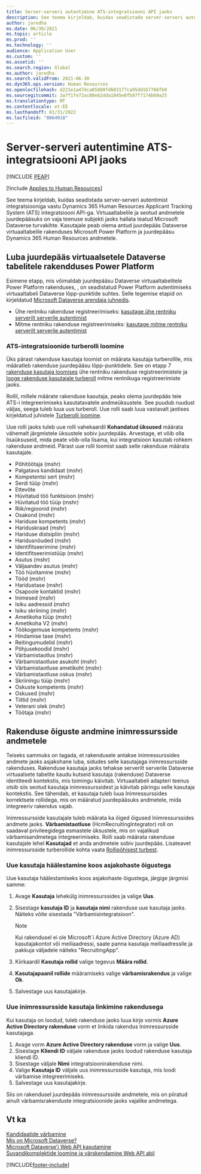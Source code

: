 ```yaml
---
title: Server-serveri autentimine ATS-integratsiooni API jaoks
description: See teema kirjeldab, kuidas seadistada server-serveri autentimist integratsioonide jaoks Dynamics 365 Human Resources Applicant Tracking System (ATS) integratsiooni API-ga.
author: jaredha
ms.date: 06/30/2021
ms.topic: article
ms.prod: ''
ms.technology: ''
audience: Application User
ms.custom: ''
ms.assetid: ''
ms.search.region: Global
ms.author: jaredha
ms.search.validFrom: 2021-06-30
ms.dyn365.ops.version: Human Resources
ms.openlocfilehash: d221e1a47dca85880fd683177ca95dd1b7766fb9
ms.sourcegitcommit: 3a7f1fe72ac08e62dda1045e0fb97f7174b69a25
ms.translationtype: MT
ms.contentlocale: et-EE
ms.lasthandoff: 01/31/2022
ms.locfileid: "8064918"
---
```

# <a name="server-to-server-authentication-for-the-ats-integration-api"></a>Server-serveri autentimine ATS-integratsiooni API jaoks


[!INCLUDE [PEAP](../includes/peap-1.md)]

[!include [Applies to Human Resources](../includes/applies-to-hr.md)]

See teema kirjeldab, kuidas seadistada server-serveri autentimist integratsiooniga vastu Dynamics 365 Human Resources Applicant Tracking System (ATS) integratsiooni API-ga. Virtuaaltabelile ja seotud andmetele juurdepääsuks on vaja teenuse subjekti jaoks hallata teatud Microsoft Dataverse turvakihte. Kasutajale peab olema antud juurdepääs Dataverse virtuaaltabelile rakenduses Microsoft Power Platform ja juurdepääsu Dynamics 365 Human Resources andmetele.

## <a name="enable-access-to-dataverse-virtual-tables-in-power-platform"></a>Luba juurdepääs virtuaalsetele Dataverse tabelitele rakendduses Power Platform

Esimene etapp, mis võimaldab juurdepääsu Dataverse virtuaaltabelitele Power Platform rakenduses, , on seadistatud Power Platform autentimiseks virtuaaltabeli Dataverse lõpp-punktide suhtes. Selle tegemise etapid on kirjeldatud [Microsoft Dataverse arendaja juhnedis](/powerapps/developer/data-platform).

  - Ühe rentniku rakenduse registreerimiseks: [kasutage ühe rentniku serverilt serverile autentimist](/powerapps/developer/data-platform/use-single-tenant-server-server-authentication)
  - Mitme rentniku rakenduse registreerimiseks: [kasutage mitme rentniku serverilt serverile autentimist](/powerapps/developer/data-platform/use-multi-tenant-server-server-authentication)

### <a name="creating-a-security-role-for-ats-integrations"></a>ATS-integratsioonide turberolli loomine

Üks pärast rakenduse kasutaja loomist on määrata kasutaja turberollile, mis määratleb rakenduse juurdepääsu lõpp-punktidele. See on etapp 7 [rakenduse kasutaja loomises](/powerapps/developer/data-platform/use-single-tenant-server-server-authentication#application-user-creation) ühe rentniku rakenduse registreerimistele ja [looge rakenduse kasutajale turberoll](/powerapps/developer/data-platform/use-multi-tenant-server-server-authentication#create-a-security-role-for-the-application-user) mitme rentnikuga registreerimiste jaoks. 

Rollil, millele määrate rakenduse kasutaja, peaks olema juurdepääs teie ATS-i integreerimiseks kasutatavatele andmeüksustele. See puudub ruudust väljas, seega tuleb luua uus turberoll. Uue rolli saab luua vastavalt jaotises kirjeldatud juhistele [Turberolli loomine](/power-platform/admin/create-edit-security-role#create-a-security-role).

Uue rolli jaoks tuleb uue rolli vahekaardil **Kohandatud üksused** määrata vähemalt järgmistele üksustele sobiv juurdepääs. Arvestage, et võib olla lisaüksuseid, mida peate võib-olla lisama, kui integratsioon kasutab rohkem rakenduse andmeid. Pärast uue rolli loomist saab selle rakenduse määrata kasutajale.

  - Põhitöötaja (mshr)
  - Palgatava kandidaat (mshr)
  - Kompetentsi sert (mshr)
  - Serdi tüüp (mshr)
  - Ettevõte
  - Hüvitatud töö funktsioon (mshr)
  - Hüvitatud töö tüüp (mshr)
  - Riik/regioonid (mshr)
  - Osakond (mshr)
  - Hariduse kompetents (mshr)
  - Hariduskraad (mshr)
  - Hariduse distsipliin (mshr)
  - Haridusnõuded (mshr)
  - Identifitseerimine (mshr)
  - Identifitseerimistüüp (mshr)
  - Asutus (mshr)
  - Väljaandev asutus (mshr)
  - Töö hüvitamine (mshr)
  - Tööd (mshr)
  - Haridustase (mshr)
  - Osapoole kontaktid (mshr)
  - Inimesed (mshr)
  - Isiku aadressid (mshr)
  - Isiku skriining (mshr)
  - Ametikoha tüüp (mshr)
  - Ametikoha V2 (mshr)
  - Töökogemuse kompetents (mshr)
  - Hindamise tase (mshr)
  - Reitingumudelid (mshr)
  - Põhjusekoodid (mshr)
  - Värbamistaotlus (mshr)
  - Värbamistaotluse asukoht (mshr)
  - Värbamistaotluse ametikoht (mshr)
  - Värbamistaotluse oskus (mshr)
  - Skriiningu tüüp (mshr)
  - Oskuste kompetents (mshr)
  - Oskused (mshr)
  - Tiitlid (mshr)
  - Veterani olek (mshr)
  - Töötaja (mshr)

## <a name="granting-application-permissions-to-human-resources-data"></a>Rakenduse õiguste andmine inimressursside andmetele

Teiseks sammuks on tagada, et rakendusele antakse inimressurssides andmete jaoks asjakohane luba, sidudes selle kasutajaga inimressursside rakenduses. Rakenduse kasutaja jaoks tehakse serverilt serverile Dataverse virtuaalsete tabelite kaudu kutseid kasutaja (rakenduse) Dataverse identiteedi kontekstis, mis toimingu käivitab. Virtuaaltabeli adapteri teenus otsib siis seotud kasutaja inimressurssidest ja käivitab päringu selle kasutaja kontekstis. See tähendab, et kasutaja tuleb luua Inimressurssides korrektsete rollidega, mis on määratud juurdepääsuks andmetele, mida integreeriv rakendus vajab.

Inimressursside kasutajale tuleb määrata ka õiged õigused Inimressurssides andmete jaoks. **Värbamistaotluse** (HcmRecruitingIntegrator) roll on saadaval privileegidega esmastele üksustele, mis on vajalikud värbamisandmetega integreerimiseks. Rolli saab määrata rakenduse kasutajale lehel **Kasutajad** et anda andmetele sobiv juurdepääs. Lisateavet inimressursside turberollide kohta vaata [Rollipõhisest turbest](/fin-ops-core/dev-itpro/sysadmin/role-based-security).

### <a name="set-up-the-new-user-with-appropriate-permissions"></a>Uue kasutaja häälestamine koos asjakohaste õigustega

Uue kasutaja häälestamiseks koos asjakohaste õigustega, järgige järgmisi samme:

  1. Avage **Kasutaja** lehekülg inimressurssides ja valige **Uus**.
  2. Sisestage **kasutaja ID** ja **kasutaja nimi** rakenduse uue kasutaja jaoks. Näiteks võite sisestada "Värbamisintegratsioon".

      > [!NOTE]
      > Kui rakendusel ei ole Microsoft`i Azure Active Directory (Azure AD) kasutajakontot või meiliaadressi, saate panna kasutaja meiliaadressile ja pakkuja väljadele näiteks "RecruitingApp".

  3. Kiirkaardil **Kasutaja rollid** valige tegevus **Määra rollid**.
  4. **Kasutajapaanil rollide** määramiseks valige **värbamisrakendus** ja valige **Ok**.
  5. Salvestage uus kasutajakirje.

### <a name="link-the-new-human-resources-user-to-the-application"></a>Uue inimressursside kasutaja linkimine rakendusega

Kui kasutaja on loodud, tuleb rakenduse jaoks luua kirje vormis **Azure Active Directory rakenduse** vorm et linkida rakendus Inimressursside kasutajaga.

  1. Avage vorm **Azure Active Directory rakenduse** vorm ja valige **Uus**.
  2. Sisestage **Kliendi ID** väljale rakenduse jaoks loodud rakenduse kasutaja kliendi ID.
  3. Sisestage väljale **Nimi** integratsioonirakenduse nimi.
  4. Valige **Kasutaja ID** väljale uus inimressursside kasutaja, mis loodi värbamise integreerimiseks.
  5. Salvestage uus kasutajakirje.

Siis on rakendusel juurdepääs inimressursside andmetele, mis on piiratud ainult värbamisrakenduste integratsioonide jaoks vajalike andmetega.

## <a name="see-also"></a>Vt ka

[Kandidaatide värbamine](hr-personnel-recruit.md)<br>
[Mis on Microsoft Dataverse?](/powerapps/maker/data-platform/data-platform-intro)<br>
[Microsoft Dataverse'i Web API kasutamine](/powerapps/developer/data-platform/webapi/overview)<br>
[Suvandikomplektide loomine ja värskendamine Web API abil](/powerapps/developer/data-platform/webapi/create-update-optionsets)<br>

[!INCLUDE[footer-include](../includes/footer-banner.md)]

